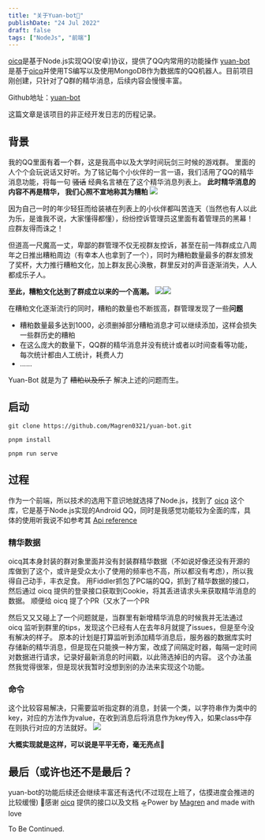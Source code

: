 ```yaml
---
title: "关于Yuan-bot🤖"
publishDate: "24 Jul 2022"
draft: false
tags: ["NodeJs", "前端"]
---
```


[oicq](https://github.com/takayama-lily/oicq)是基于Node.js实现QQ(安卓)协议，提供了QQ内常用的功能操作
[yuan-bot](https://github.com/Magren0321/yuan-bot)是基于[oicq](https://github.com/takayama-lily/oicq)并使用TS编写以及使用MongoDB作为数据库的QQ机器人。目前项目刚创建，只针对了Q群的精华消息，后续内容会慢慢丰富。

Github地址：[yuan-bot](https://github.com/Magren0321/yuan-bot)

这篇文章是该项目的非正经开发日志的历程记录。

<!--more-->

## 背景

我的QQ里面有着一个群，这是我高中以及大学时间玩剑三时候的游戏群。
里面的人个个会玩说话又好听。为了铭记每个小伙伴的一言一语，我们活用了QQ的精华消息功能，将每一句 ~~骚话~~ 经典名言裱在了这个精华消息列表上。
**此时精华消息的内容不再是精华， 我们心照不宣地称其为糟粕**
![](./message.png)

因为自己一时的年少轻狂而给装裱在列表上的小伙伴都叫苦连天（当然也有人以此为乐，是谁我不说，大家懂得都懂），纷纷控诉管理员这里面有着管理员的黑幕！应群友得而诛之！

但道高一尺魔高一丈，卑鄙的群管理不仅无视群友控诉，甚至在前一阵群成立八周年之日推出糟粕周边（有幸本人也拿到了一个），同时为糟粕数量最多的群友颁发了奖杯，大力推行糟粕文化，加上群友民心涣散，群里反对的声音逐渐消失，人人都成乐子人。

**至此，糟粕文化达到了群成立以来的一个高潮。**
![](./bag.jpg)![](./medal.jpg)

在糟粕文化逐渐流行的同时，糟粕的数量也不断拔高，群管理发现了一些**问题**

- 糟粕数量最多达到1000，必须删掉部分糟粕消息才可以继续添加，这样会损失一些群历史的糟粕
- 在这么庞大的数量下，QQ群的精华消息并没有统计或者以时间查看等功能，每次统计都由人工统计，耗费人力
- ……

Yuan-Bot 就是为了 ~~糟粕以及乐子~~ 解决上述的问题而生。

## 启动

```
git clone https://github.com/Magren0321/yuan-bot.git

pnpm install

pnpm run serve
```

## 过程

作为一个前端，所以技术的选用下意识地就选择了Node.js，找到了 [oicq](https://github.com/takayama-lily/oicq) 这个库，它是基于Node.js实现的Android QQ，同时是我感觉功能较为全面的库，具体的使用听我说不如参考其 [Api reference](https://github.com/takayama-lily/oicq##api-reference)

### 精华数据

oicq其本身封装的群对象里面并没有封装群精华数据（不如说好像还没有开源的库做到了这个，或许是受众太小了使用的频率也不高，所以都没有考虑），所以我得自己动手，丰衣足食。
用Fiddler抓包了PC端的QQ，抓到了精华数据的接口，然后通过 oicq 提供的登录接口获取到Cookie，将其丢进请求头来获取精华消息的数据。
顺便给 oicq 提了个PR（又水了一个PR

然后又又又碰上了一个问题就是，当群里有新增精华消息的时候我并无法通过 oicq 监听到群里的tips，发现这个已经有人在去年8月就提了issues，但是至今没有解决的样子。
原本的计划是打算监听到添加精华消息后，服务器的数据库实时存储新的精华消息，但是现在只能换一种方案，改成了间隔定时器，每隔一定时间对数据进行请求，记录好最新消息的时间戳，以此筛选掉旧的内容。
这个办法虽然我觉得很笨，但是现状我暂时没想到别的办法来实现这个功能。

### 命令

这个比较容易解决，只需要监听指定群的消息，封装一个类，以字符串作为类中的key，对应的方法作为value，在收到消息后将消息作为key传入，如果class中存在则执行对应的方法就好。
![](./image.jpg)

**大概实现就是这样，可以说是平平无奇，毫无亮点🤡**

## 最后（或许也还不是最后？

yuan-bot的功能后续还会继续丰富还有迭代(不过现在上班了，估摸进度会推进的比较缓慢)
🙏感谢 [oicq](https://github.com/takayama-lily/oicq) 提供的接口以及文档
🛸Power by [Magren](https://github.com/Magren0321) and made with love

To Be Continued.
